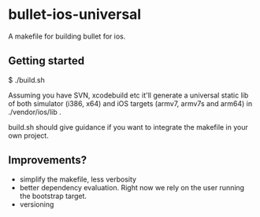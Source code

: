 # bullet-ios-universal

A makefile for building bullet for ios.

## Getting started

$ ./build.sh

Assuming you have SVN, xcodebuild etc it'll generate a 
universal static lib of both simulator (i386, x64) and iOS 
targets (armv7, armv7s and arm64) in ./vendor/ios/lib .

build.sh should give guidance if you want to integrate
the makefile in your own project.

## Improvements?

- simplify the makefile, less verbosity
- better dependency evaluation.  Right now we rely on the user running the bootstrap target.
- versioning
